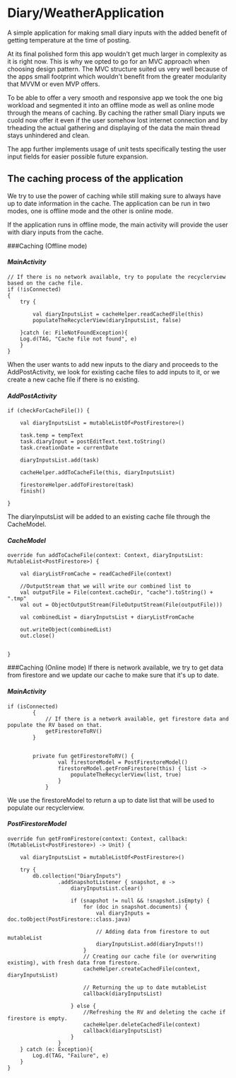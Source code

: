 # Diary/WeatherApplication
A simple application for making small diary inputs with the added benefit of getting temperature at the time of posting.

At its final polished form this app wouldn't get much larger in complexity as it is right now. This is why we opted to go for an MVC approach when choosing design pattern. The MVC structure suited us very well because of the apps small footprint which wouldn't benefit from the greater modularity that MVVM or even MVP offers.

To be able to offer a very smooth and responsive app we took the one big workload and segmented it into an offline mode as well as online mode through the means of caching. By caching the rather small Diary inputs we cuold now offer it even if the user somehow lost internet connection and by trheading the actual gathering and displaying of the data the main thread stays unhindered and clean.

The app further implements usage of unit tests specifically testing the user input fields for easier possible future expansion.

## The caching process of the application
We try to use the power of caching while still making sure to always have up to date information in the cache.
The application can be run in two modes, one is offline mode and the other is online mode.

If the application runs in offline mode, the main activity will provide the user with diary inputs from the cache.

###Caching (Offline mode)

#### *MainActivity*


 
    // If there is no network available, try to populate the recyclerview based on the cache file.
    if (!isConnected)
    {
        try {
    
            val diaryInputsList = cacheHelper.readCachedFile(this)
            populateTheRecyclerView(diaryInputsList, false)
    
        }catch (e: FileNotFoundException){
        Log.d(TAG, "Cache file not found", e)
        }
    }
    
    
When the user wants to add new inputs to the diary and proceeds to the AddPostActivity, we look for existing cache files to add inputs to it, or we create a new cache file if there is no existing.

#### *AddPostActivity*

   
    if (checkForCacheFile()) {
    
        val diaryInputsList = mutableListOf<PostFirestore>()
    
        task.temp = tempText
        task.diaryInput = postEditText.text.toString()
        task.creationDate = currentDate
    
        diaryInputsList.add(task)
    
        cacheHelper.addToCacheFile(this, diaryInputsList)

        firestoreHelper.addToFirestore(task)
        finish()
    
    } 

The diaryInputsList will be added to an existing cache file through the CacheModel.

#### *CacheModel*


    override fun addToCacheFile(context: Context, diaryInputsList: MutableList<PostFirestore>) {

        val diaryListFromCache = readCachedFile(context)

        //OutputStream that we will write our combined list to
        val outputFile = File(context.cacheDir, "cache").toString() + ".tmp"
        val out = ObjectOutputStream(FileOutputStream(File(outputFile)))

        val combinedList = diaryInputsList + diaryListFromCache

        out.writeObject(combinedList)
        out.close()


    }                   
                    
  

###Caching (Online mode)
If there is network available, we try to get data from firestore and we update our cache to make sure that it's up to date.

#### *MainActivity*

    if (isConnected)
            {
                // If there is a network available, get firestore data and populate the RV based on that.
                getFirestoreToRV()
            }
            
            
            private fun getFirestoreToRV() {
                    val firestoreModel = PostFirestoreModel()
                    firestoreModel.getFromFirestore(this) { list ->
                        populateTheRecyclerView(list, true)
                    }
                }
                
We use the firestoreModel to return a up to date list that will be used to populate our recyclerview.

#### *PostFirestoreModel*


    override fun getFromFirestore(context: Context, callback: (MutableList<PostFirestore>) -> Unit) {

        val diaryInputsList = mutableListOf<PostFirestore>()

        try {
            db.collection("DiaryInputs")
                    .addSnapshotListener { snapshot, e ->
                        diaryInputsList.clear()

                        if (snapshot != null && !snapshot.isEmpty) {
                            for (doc in snapshot.documents) {
                                val diaryInputs = doc.toObject(PostFirestore::class.java)

                                // Adding data from firestore to out mutableList
                                diaryInputsList.add(diaryInputs!!)
                            }
                            // Creating our cache file (or overwriting existing), with fresh data from firestore.
                            cacheHelper.createCachedFile(context, diaryInputsList)

                            // Returning the up to date mutableList
                            callback(diaryInputsList)

                        } else {
                            //Refreshing the RV and deleting the cache if firestore is empty.
                            cacheHelper.deleteCachedFile(context)
                            callback(diaryInputsList)
                        }
                    }
        } catch (e: Exception){
            Log.d(TAG, "Failure", e)
        }
    }
                
                
                

               
